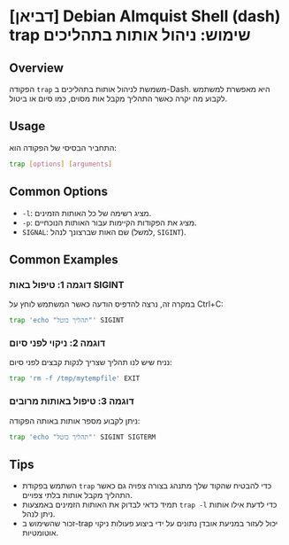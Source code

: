 # [דביאן] Debian Almquist Shell (dash) trap שימוש: ניהול אותות בתהליכים

## Overview
הפקודה `trap` משמשת לניהול אותות בתהליכים ב-Dash. היא מאפשרת למשתמש לקבוע מה יקרה כאשר התהליך מקבל אות מסוים, כמו סיום או ביטול.

## Usage
התחביר הבסיסי של הפקודה הוא:

```bash
trap [options] [arguments]
```

## Common Options
- `-l`: מציג רשימה של כל האותות הזמינים.
- `-p`: מציג את הפקודות הקיימות עבור האותות הנוכחיים.
- `SIGNAL`: שם האות שברצונך לנהל (למשל, `SIGINT`).

## Common Examples
### דוגמה 1: טיפול באות SIGINT
במקרה זה, נרצה להדפיס הודעה כאשר המשתמש לוחץ על Ctrl+C:

```bash
trap 'echo "תהליך בוטל"' SIGINT
```

### דוגמה 2: ניקוי לפני סיום
נניח שיש לנו תהליך שצריך לנקות קבצים לפני סיום:

```bash
trap 'rm -f /tmp/mytempfile' EXIT
```

### דוגמה 3: טיפול באותות מרובים
ניתן לקבוע מספר אותות באותה הפקודה:

```bash
trap 'echo "תהליך בוטל"' SIGINT SIGTERM
```

## Tips
- השתמש בפקודת `trap` כדי להבטיח שהקוד שלך מתנהג בצורה צפויה גם כאשר התהליך מקבל אותות בלתי צפויים.
- תמיד כדאי לבדוק את האותות הזמינים באמצעות `trap -l` כדי לדעת אילו אותות ניתן לנהל.
- זכור שהשימוש ב-trap יכול לעזור במניעת אובדן נתונים על ידי ביצוע פעולות ניקוי אוטומטיות.